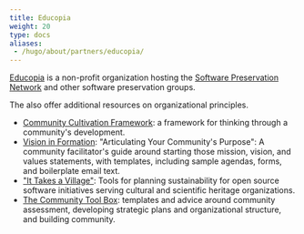 ```yaml
---
title: Educopia
weight: 20
type: docs
aliases:
 - /hugo/about/partners/educopia/
---
```

[Educopia](https://educopia.org) is a non-profit organization hosting the [Software Preservation Network](/project/partners/spn) and other software preservation groups.

The also offer additional resources on organizational principles.

* [Community Cultivation Framework](https://educopia.org/wp-content/uploads/2024/09/CommunityCultivationFieldGuide.pdf): a framework for thinking through a community's development.
* [Vision in Formation](https://educopia.org/wp-content/uploads/2024/09/Vision-in-Formation_-_Articulating-Your-Communitys-Purpose_-Facilitators-Guide_v5.pdf): "Articulating Your Community's Purpose": A community facilitator's guide around starting those mission, vision, and values statements, with templates, including sample agendas, forms, and boilerplate email text.
* ["It Takes a Village"](https://itav.lyrasis.org/): Tools for planning sustainability for open source software initiatives serving cultural and scientific heritage organizations.
* [The Community Tool Box](https://ctb.ku.edu/en): templates and advice around community assessment, developing strategic plans and organizational structure, and building community.
